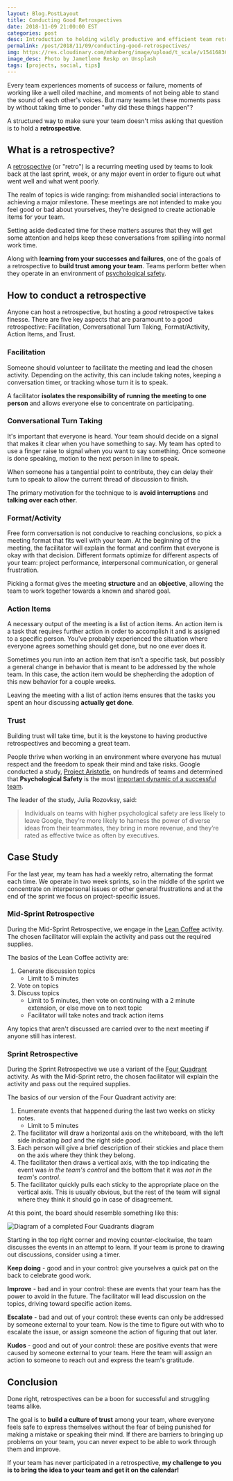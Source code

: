 ```yaml
---
layout: Blog.PostLayout
title: Conducting Good Retrospectives
date: 2018-11-09 21:00:00 EST
categories: post
desc: Introduction to holding wildly productive and efficient team retrospectives.
permalink: /post/2018/11/09/conducting-good-retrospectives/
img: https://res.cloudinary.com/mhanberg/image/upload/t_scale/v1541683676/jametlene-reskp-651411-unsplash.jpg
image_desc: Photo by Jametlene Reskp on Unsplash
tags: [projects, social, tips]
---
```


Every team experiences moments of success or failure, moments of working like a well oiled machine, and moments of not being able to stand the sound of each other's voices. But many teams let these moments pass by without taking time to ponder "why did these things happen"?

A structured way to make sure your team doesn't miss asking that question is to hold a __retrospective__.

## What is a retrospective?

A [retrospective](https://www.scrum.org/resources/what-is-a-sprint-retrospective) (or "retro") is a recurring meeting used by teams to look back at the last sprint, week, or any major event in order to figure out what went well and what went poorly. 

The realm of topics is wide ranging: from mishandled social interactions to achieving a major milestone. These meetings are not intended to make you feel good or bad about yourselves, they're designed to create actionable items for your team.

Setting aside dedicated time for these matters assures that they will get some attention and helps keep these conversations from spilling into normal work time. 

Along with **learning from your successes and failures**, one of the goals of a retrospective to **build trust among your team**. Teams perform better when they operate in an environment of [psychological safety](https://hbr.org/2017/08/high-performing-teams-need-psychological-safety-heres-how-to-create-it).

## How to conduct a retrospective

Anyone can host a retrospective, but hosting a _good_ retrospective takes finesse. There are five key aspects that are paramount to a good retrospective: Facilitation, Conversational Turn Taking, Format/Activity, Action Items, and Trust.

### Facilitation

Someone should volunteer to facilitate the meeting and lead the chosen activity. Depending on the activity, this can include taking notes, keeping a conversation timer, or tracking whose turn it is to speak. 

A facilitator **isolates the responsibility of running the meeting to one person** and allows everyone else to concentrate on participating.

### Conversational Turn Taking

It's important that everyone is heard. Your team should decide on a signal that makes it clear when you have something to say. My team has opted to use a finger raise to signal when you want to say something. Once someone is done speaking, motion to the next person in line to speak.

When someone has a tangential point to contribute, they can delay their turn to speak to allow the current thread of discussion to finish.

The primary motivation for the technique to is **avoid interruptions** and **talking over each other**.

### Format/Activity

Free form conversation is not conducive to reaching conclusions, so pick a meeting format that fits well with your team. At the beginning of the meeting, the facilitator will explain the format and confirm that everyone is okay with that decision. Different formats optimize for different aspects of your team: project performance, interpersonal communication, or general frustration.

Picking a format gives the meeting **structure** and an **objective**, allowing the team to work together towards a known and shared goal.

### Action Items

A necessary output of the meeting is a list of action items. An action item is a task that requires further action in order to accomplish it and is assigned to a specific person. You've probably experienced the situation where everyone agrees something should get done, but no one ever does it.

Sometimes you run into an action item that isn't a specific task, but possibly a general change in behavior that is meant to be addressed by the whole team. In this case, the action item would be shepherding the adoption of this new behavior for a couple weeks.

Leaving the meeting with a list of action items ensures that the tasks you spent an hour discussing **actually get done**.

### Trust

Building trust will take time, but it is the keystone to having productive retrospectives and becoming a great team. 

People thrive when working in an environment where everyone has mutual respect and the freedom to speak their mind and take risks. Google conducted a study, [Project Aristotle](https://www.nytimes.com/2016/02/28/magazine/what-google-learned-from-its-quest-to-build-the-perfect-team.html), on hundreds of teams and determined that **Psychological Safety** is the most [important dynamic of a successful team](https://rework.withgoogle.com/blog/five-keys-to-a-successful-google-team/).

The leader of the study, Julia Rozovksy, said:

> Individuals on teams with higher psychological safety are less likely to leave Google, they’re more likely to harness the power of diverse ideas from their teammates, they bring in more revenue, and they’re rated as effective twice as often by executives.

## Case Study

For the last year, my team has had a weekly retro, alternating the format each time. We operate in two week sprints, so in the middle of the sprint we concentrate on interpersonal issues or other general frustrations and at the end of the sprint we focus on project-specific issues.

### Mid-Sprint Retrospective

During the Mid-Sprint Retrospective, we engage in the [Lean Coffee](http://leancoffee.org) activity. The chosen facilitator will explain the activity and pass out the required supplies. 

The basics of the Lean Coffee activity are:

1. Generate discussion topics
    - Limit to 5 minutes
1. Vote on topics
1. Discuss topics
    - Limit to 5 minutes, then vote on continuing with a 2 minute extension, or else move on to next topic
    - Facilitator will take notes and track action items

Any topics that aren't discussed are carried over to the next meeting if anyone still has interest.

### Sprint Retrospective

During the Sprint Retrospective we use a variant of the [Four Quadrant](http://www.funretrospectives.com/lessons-learned-quadrants-planning-vs-success/) activity. As with the Mid-Sprint retro, the chosen facilitator will explain the activity and pass out the required supplies.

The basics of our version of the Four Quadrant activity are:

1. Enumerate events that happened during the last two weeks on sticky notes.
    - Limit to 5 minutes
1. The facilitator will draw a horizontal axis on the whiteboard, with the left side indicating _bad_ and the right side _good_.
1. Each person will give a brief description of their stickies and place them on the axis where they think they belong.
1. The facilitator then draws a vertical axis, with the top indicating the event was _in the team's control_ and the bottom that it was _not in the team's control_.
1. The facilitator quickly pulls each sticky to the appropriate place on the vertical axis. This is usually obvious, but the rest of the team will signal where they think it should go in case of disagreement.

At this point, the board should resemble something like this:

![Diagram of a completed Four Quadrants diagram](https://res.cloudinary.com/mhanberg/image/upload/v1541686229/four-quadrants.png)

Starting in the top right corner and moving counter-clockwise, the team discusses the events in an attempt to learn. If your team is prone to drawing out discussions, consider using a timer.

**Keep doing** - good and in your control: give yourselves a quick pat on the back to celebrate good work.

**Improve** - bad and in your control: these are events that your team has the power to avoid in the future. The facilitator will lead discussion on the topics, driving toward specific action items.

**Escalate** - bad and out of your control: these events can only be addressed by someone external to your team. Now is the time to figure out with who to escalate the issue, or assign someone the action of figuring that out later.

**Kudos** - good and out of your control: these are positive events that were caused by someone external to your team. Here the team will assign an action to someone to reach out and express the team's gratitude.

## Conclusion

Done right, retrospectives can be a boon for successful and struggling teams alike. 

The goal is to **build a culture of trust** among your team, where everyone feels safe to express themselves without the fear of being punished for making a mistake or speaking their mind. If there are barriers to bringing up problems on your team, you can never expect to be able to work through them and improve.

If your team has never participated in a retrospective, **my challenge to you is to bring the idea to your team and get it on the calendar!**
